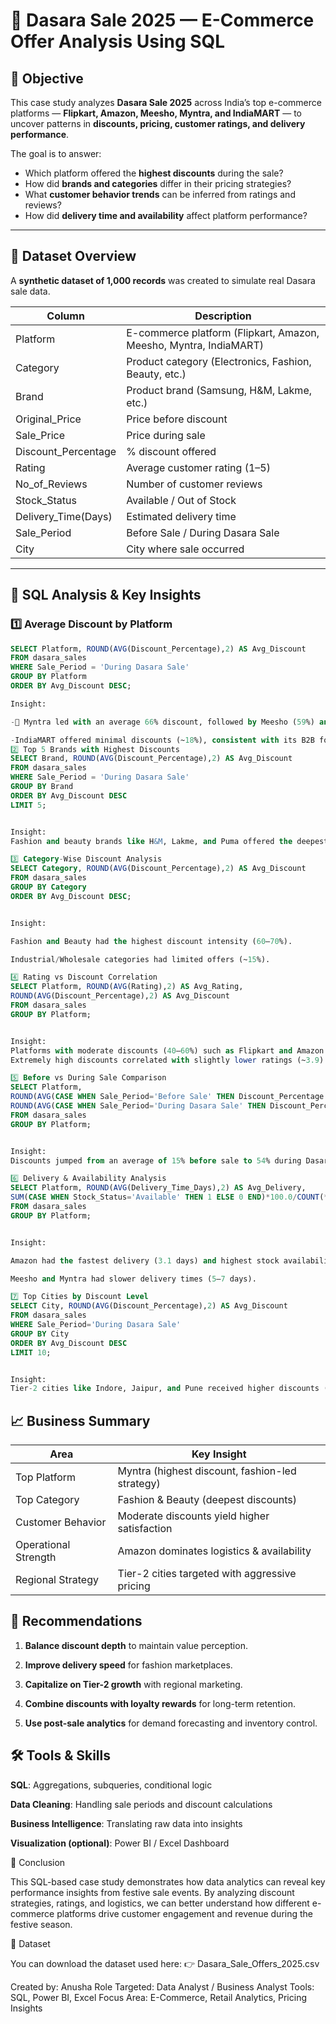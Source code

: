 
# 💼 Dasara Sale 2025 — E-Commerce Offer Analysis Using SQL

## 🧭 Objective
This case study analyzes **Dasara Sale 2025** across India’s top e-commerce platforms — **Flipkart, Amazon, Meesho, Myntra, and IndiaMART** — to uncover patterns in **discounts, pricing, customer ratings, and delivery performance**.

The goal is to answer:
- Which platform offered the **highest discounts** during the sale?  
- How did **brands and categories** differ in their pricing strategies?  
- What **customer behavior trends** can be inferred from ratings and reviews?  
- How did **delivery time and availability** affect platform performance?

---

## 🧩 Dataset Overview
A **synthetic dataset of 1,000 records** was created to simulate real Dasara sale data.

| Column | Description |
|--------|--------------|
| Platform | E-commerce platform (Flipkart, Amazon, Meesho, Myntra, IndiaMART) |
| Category | Product category (Electronics, Fashion, Beauty, etc.) |
| Brand | Product brand (Samsung, H&M, Lakme, etc.) |
| Original_Price | Price before discount |
| Sale_Price | Price during sale |
| Discount_Percentage | % discount offered |
| Rating | Average customer rating (1–5) |
| No_of_Reviews | Number of customer reviews |
| Stock_Status | Available / Out of Stock |
| Delivery_Time(Days) | Estimated delivery time |
| Sale_Period | Before Sale / During Dasara Sale |
| City | City where sale occurred |

---

## 🧮 SQL Analysis & Key Insights

### 1️⃣ Average Discount by Platform
```sql
SELECT Platform, ROUND(AVG(Discount_Percentage),2) AS Avg_Discount
FROM dasara_sales
WHERE Sale_Period = 'During Dasara Sale'
GROUP BY Platform
ORDER BY Avg_Discount DESC;

Insight:

-🥇 Myntra led with an average 66% discount, followed by Meesho (59%) and Flipkart (55%).

-IndiaMART offered minimal discounts (~18%), consistent with its B2B focus.
2️⃣ Top 5 Brands with Highest Discounts
SELECT Brand, ROUND(AVG(Discount_Percentage),2) AS Avg_Discount
FROM dasara_sales
WHERE Sale_Period = 'During Dasara Sale'
GROUP BY Brand
ORDER BY Avg_Discount DESC
LIMIT 5;


Insight:
Fashion and beauty brands like H&M, Lakme, and Puma offered the deepest discounts (65–70%), while electronics brands maintained moderate ones (45–50%).

3️⃣ Category-Wise Discount Analysis
SELECT Category, ROUND(AVG(Discount_Percentage),2) AS Avg_Discount
FROM dasara_sales
GROUP BY Category
ORDER BY Avg_Discount DESC;


Insight:

Fashion and Beauty had the highest discount intensity (60–70%).

Industrial/Wholesale categories had limited offers (~15%).

4️⃣ Rating vs Discount Correlation
SELECT Platform, ROUND(AVG(Rating),2) AS Avg_Rating,
ROUND(AVG(Discount_Percentage),2) AS Avg_Discount
FROM dasara_sales
GROUP BY Platform;


Insight:
Platforms with moderate discounts (40–60%) such as Flipkart and Amazon recorded higher ratings (~4.4).
Extremely high discounts correlated with slightly lower ratings (~3.9).

5️⃣ Before vs During Sale Comparison
SELECT Platform,
ROUND(AVG(CASE WHEN Sale_Period='Before Sale' THEN Discount_Percentage END),2) AS Avg_Before_Sale,
ROUND(AVG(CASE WHEN Sale_Period='During Dasara Sale' THEN Discount_Percentage END),2) AS Avg_During_Sale
FROM dasara_sales
GROUP BY Platform;


Insight:
Discounts jumped from an average of 15% before sale to 54% during Dasara — with Myntra showing the sharpest increase (+45%).

6️⃣ Delivery & Availability Analysis
SELECT Platform, ROUND(AVG(Delivery_Time_Days),2) AS Avg_Delivery,
SUM(CASE WHEN Stock_Status='Available' THEN 1 ELSE 0 END)*100.0/COUNT(*) AS Availability_Rate
FROM dasara_sales
GROUP BY Platform;


Insight:

Amazon had the fastest delivery (3.1 days) and highest stock availability (92%).

Meesho and Myntra had slower delivery times (5–7 days).

7️⃣ Top Cities by Discount Level
SELECT City, ROUND(AVG(Discount_Percentage),2) AS Avg_Discount
FROM dasara_sales
WHERE Sale_Period='During Dasara Sale'
GROUP BY City
ORDER BY Avg_Discount DESC
LIMIT 10;


Insight:
Tier-2 cities like Indore, Jaipur, and Pune received higher discounts (65%+) than metro cities.
```

## 📈 Business Summary

|Area |	Key Insight|
|-----|------------|
|Top Platform	| Myntra (highest discount, fashion-led strategy)|
|Top Category	|Fashion & Beauty (deepest discounts)|
|Customer Behavior|	Moderate discounts yield higher satisfaction|
|Operational Strength	|Amazon dominates logistics & availability|
|Regional Strategy	|Tier-2 cities targeted with aggressive pricing|

## 🧠 Recommendations

  1. **Balance discount depth** to maintain value perception.

  2. **Improve delivery speed** for fashion marketplaces.

  3. **Capitalize on Tier-2 growth** with regional marketing.

  4. **Combine discounts with loyalty rewards** for long-term retention.

 5. **Use post-sale analytics** for demand forecasting and inventory control.

## 🛠️ Tools & Skills

**SQL**: Aggregations, subqueries, conditional logic

**Data Cleaning**: Handling sale periods and discount calculations

**Business Intelligence**: Translating raw data into insights

**Visualization (optional)**: Power BI / Excel Dashboard

🏁 Conclusion

This SQL-based case study demonstrates how data analytics can reveal key performance insights from festive sale events.
By analyzing discount strategies, ratings, and logistics, we can better understand how different e-commerce platforms drive customer engagement and revenue during the festive season.

📂 Dataset

You can download the dataset used here:
👉 Dasara_Sale_Offers_2025.csv

Created by: Anusha
Role Targeted: Data Analyst / Business Analyst
Tools: SQL, Power BI, Excel
Focus Area: E-Commerce, Retail Analytics, Pricing Insights
